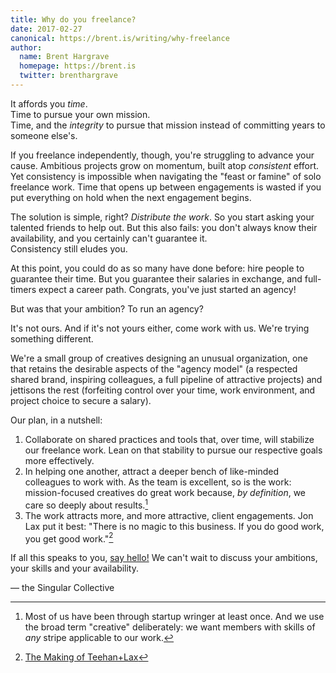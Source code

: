 ```yaml
---
title: Why do you freelance?
date: 2017-02-27
canonical: https://brent.is/writing/why-freelance
author:
  name: Brent Hargrave
  homepage: https://brent.is
  twitter: brenthargrave
---
```


It affords you *time*.  
Time to pursue your own mission.  
Time, and the *integrity* to pursue that mission instead of committing years to someone else's.

If you freelance independently, though, you're struggling to advance your cause. Ambitious projects grow on momentum, built atop *consistent* effort. Yet consistency is impossible when navigating the "feast or famine" of solo freelance work. Time that opens up between engagements is wasted if you put everything on hold when the next engagement begins.

The solution is simple, right? *Distribute the work*. So you start asking your talented friends to help out. But this also fails: you don't always know their availability, and you certainly can't guarantee it.	
Consistency still eludes you.

At this point, you could do as so many have done before: hire people to guarantee their time. But you guarantee their salaries in exchange, and full-timers expect a career path. Congrats, you've just started an agency!

But was that your ambition? To run an agency?

It's not ours. And if it's not yours either, come work with us. We're trying something different.

We're a small group of creatives designing an unusual organization, one that retains the desirable aspects of the "agency model" (a respected shared brand, inspiring colleagues, a full pipeline of attractive projects) and jettisons the rest (forfeiting control over your time, work environment, and project choice to secure a salary).

Our plan, in a nutshell:

1. Collaborate on shared practices and tools that, over time, will stabilize our freelance work. Lean on that stability to pursue our respective goals more effectively.
1. In helping one another, attract a deeper bench of like-minded colleagues to work with. As the team is excellent, so is the work: mission-focused creatives do great work because, *by definition*, we care so deeply about results.[^us]
1. The work attracts more, and more attractive, client engagements. Jon Lax put it best: "There is no magic to this business. If you do good work, you get good work."[^lax]

If all this speaks to you, [say hello!](mailto:everyone@singularcollective.co) We can't wait to discuss your ambitions, your skills and your availability.


— the Singular Collective

[^us]: Most of us have been through startup wringer at least once. And we use the broad term "creative" deliberately: we want members with skills of *any* stripe applicable to our work.

[^lax]: [The Making of Teehan+Lax](http://www.teehanlax.com/story/teehan-lax)
